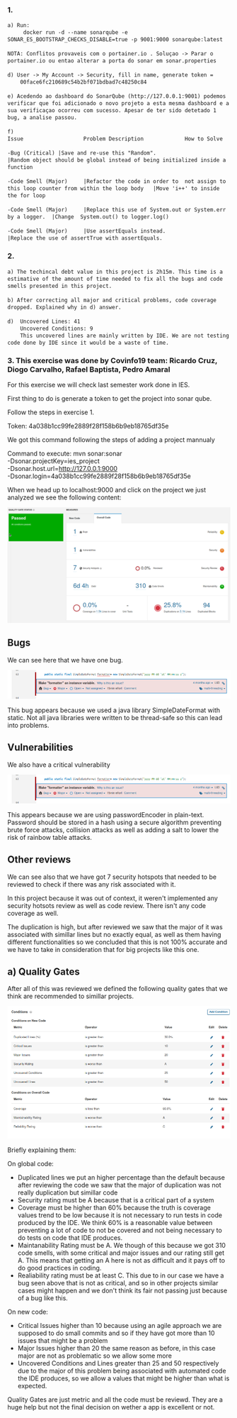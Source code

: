### 1.
	a) Run:
		 docker run -d --name sonarqube -e SONAR_ES_BOOTSTRAP_CHECKS_DISABLE=true -p 9001:9000 sonarqube:latest
		 
	NOTA: Conflitos provaveis com o portainer.io . Soluçao -> Parar o portainer.io ou entao alterar a porta do sonar em sonar.properties
	
	d) User -> My Account -> Security, fill in name, generate token =
		00face6fc210689c54b2bf071bdbad7c48250c84
	
	e) Acedendo ao dashboard do SonarQube (http://127.0.0.1:9001) podemos verificar que foi adicionado o novo projeto a esta mesma dashboard e a sua verificaçao ocorreu com sucesso. Apesar de ter sido detetado 1 bug, a analise passou. 
	
	f)
	Issue					Problem Description				How to Solve

	-Bug (Critical)	|Save and re-use this "Random". 			   	|Random object should be global instead of being initialized inside a function

	-Code Smell (Major)  	|Refactor the code in order to  not assign to this loop counter from within the loop body 	|Move 'i++' to inside the for loop

	-Code Smell (Major)   	|Replace this use of System.out or System.err by a logger.	|Change  System.out() to logger.log()

	-Code Smell (Major)   	|Use assertEquals instead.	   				|Replace the use of assertTrue with assertEquals.

### 2.
	a) The techincal debt value in this project is 2h15m. This time is a estimative of the amount of time needed to fix all the bugs and code smells presented in this project.

	b) After correcting all major and critical problems, code coverage dropped. Explained why in d) answer.

	d) 	Uncovered Lines: 41
		Uncovered Conditions: 9
		This uncovered lines are mainly written by IDE. We are not testing code done by IDE since it would be a waste of time.
		
### 3. This exercise was done by Covinfo19 team: Ricardo Cruz, Diogo Carvalho, Rafael Baptista, Pedro Amaral


For this exercise we will check last semester work done in IES. 

First thing to do is generate a token to get the project into sonar qube.

Follow the steps in exercise 1.

Token: 4a038b1cc99fe2889f28f158b6b9eb18765df35e

We got this command following the steps of adding a project mannualy

Command to execute: mvn sonar:sonar \
    -Dsonar.projectKey=ies_project \
    -Dsonar.host.url=http://127.0.0.1:9000 \
    -Dsonar.login=4a038b1cc99fe2889f28f158b6b9eb18765df35e



When we head up to localhost:9000 and click on the project we just analyzed we see the following content:

![Screenshot](Covinfo19_Dashboard.png)


## Bugs
We can see here that we have one bug. 

![Screenshot](Cov_Bug.png)

This bug appears because we used a java library SimpleDateFormat with static. Not all java libraries were written to be thread-safe so this can lead into problems.

## Vulnerabilities
We also have a critical vulnerability

![Screenshot](Cov_Bug.png)

This appears because we are using passwordEncoder in plain-text. Password should be stored in a hash using a secure algorithm preventing brute force attacks, collision attacks as well as adding a salt to lower the risk of rainbow table attacks.

## Other reviews

We can see also that we have got 7 security hotspots that needed to be reviewed to check if there was any risk associated with it.

In this project because it was out of context, it weren't implemented any security hotsots review as well as code review. There isn't any code coverage as well.

The duplication is high, but after reviewed we saw that the major of it was associated with simillar lines but no exactly equal, as well as them having different functionalities so we concluded that this is not 100% accurate and we have to take in consideration that for big projects like this one.

## a) Quality Gates
After all of this was reviewed we defined the following quality gates that we think are recommended to simillar projects.

![Screenshot](QualityGates.png)


Briefly explaining them:

On global code:
- Duplicated lines we put an higher percentage than the default because after reviewing the code we saw that the major of duplication was not really duplication but simillar code
- Security rating must be A because that is a critical part of a system
- Coverage must be higher than 60% because the truth is coverage values trend to be low because it is not necessary to run tests in code produced by the IDE. We think 60% is a reasonable value between preventing a lot of code to not be covered and not being necessary to do tests on code that IDE produces.
- Maintanability Rating must be A. We though of this because we got 310 code smells, with some critical and major issues and our rating still get A. This means that getting an A here is not as difficult and it pays off to do good practices in coding.
- Realiability rating must be at least C. This due to in our case we have a bug seen above that is not as critical, and so in other projects similar cases might happen and we don't think its fair not passing just because of a bug like this. 

On new code:
- Critical Issues higher than 10 because using an agile approach we are supposed to do small commits and so if they have got more than 10 issues that might be a problem
- Major Issues higher than 20 the same reason as before, in this case major are not as problematic so we allow some more
- Uncovered Conditions and Lines greater than 25 and 50 respectively due to the major of this problem being associated with automated code the IDE produces, so we allow a values that might be higher than what is expected.


Quality Gates are just metric and all the code must be reviewd. They are a huge help but not the final decision on wether a app is excellent or not.
